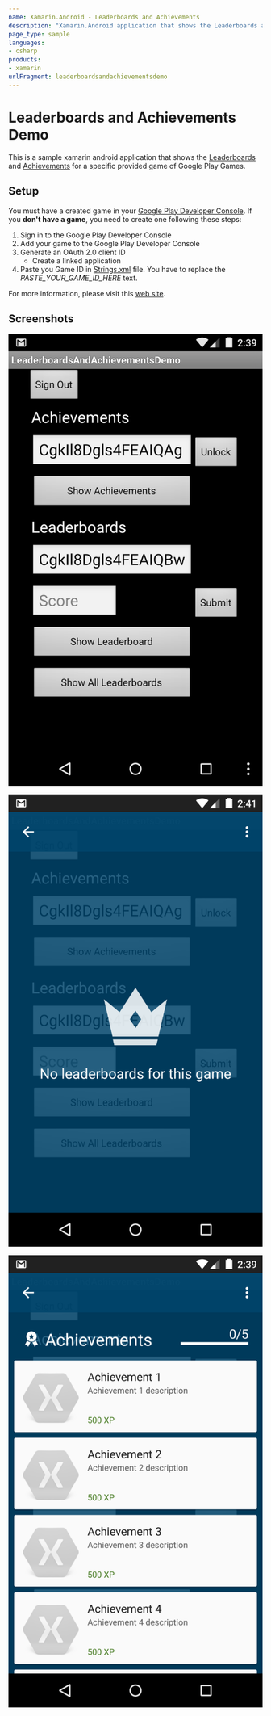 ```yaml
---
name: Xamarin.Android - Leaderboards and Achievements
description: "Xamarin.Android application that shows the Leaderboards and Achievements for a specific provided game of Google Play Games"
page_type: sample
languages:
- csharp
products:
- xamarin
urlFragment: leaderboardsandachievementsdemo
---
```

# Leaderboards and Achievements Demo

This is a sample xamarin android application that shows the [Leaderboards](https://developers.google.com/games/services/android/leaderboards) and [Achievements](https://developers.google.com/games/services/android/achievements) for a specific provided game of Google Play Games.

## Setup

You must have a created game in your [Google Play Developer Console](https://play.google.com/apps/publish). If you **don't have a game**, you need to create one following these steps:

1. Sign in to the Google Play Developer Console
2. Add your game to the Google Play Developer Console
3. Generate an OAuth 2.0 client ID
    - Create a linked application
4. Paste you Game ID in [Strings.xml](https://github.com/xamarin/monodroid-samples/blob/master/LeaderboardsAndAchievementsDemo/Resources/values/Strings.xml) file. You have to replace the *PASTE_YOUR_GAME_ID_HERE* text.
  
For more information, please visit this [web site](https://developers.google.com/games/services/console/enabling).

## Screenshots

![Home screenshot](Screenshots/home.png "Home")

![Leaderboards screenshot](Screenshots/leaderboards.png "Leaderboards")

![Achievements screenshot](Screenshots/achievements.png "Achievements")
